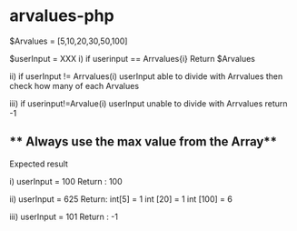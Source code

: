 # arvalues-php

$Arvalues = [5,10,20,30,50,100]

$userInput = XXX
i) if userinput == Arrvalues{i}
Return $Arvalues

ii) if userInput != Arrvalues(i)
userInput able to divide with Arrvalues
then check how many of each Arvalues

iii) if userinput!=Arvalue(i)
userInput unable to divide with Arrvalues
return -1

** Always use the max value from the Array**
--------------------------------
Expected result

i) userInput = 100
Return : 100

ii) userInput = 625
Return: int[5] = 1
int [20] = 1
int [100] = 6

iii) userInput = 101
Return : -1
